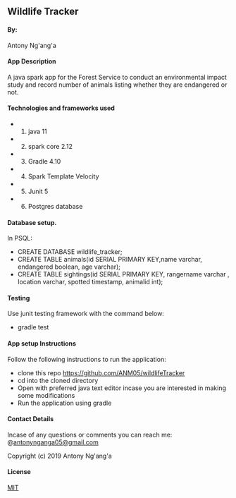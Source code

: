 ## Wildlife Tracker

#### By:
Antony Ng'ang'a
#### App Description
A java spark app for the Forest Service to conduct an environmental impact study and record number of animals listing whether they are endangered or not.

#### Technologies and frameworks used
* 1. java 11
* 2. spark core 2.12
* 3. Gradle 4.10
* 4. Spark Template Velocity
* 5. Junit 5
* 6. Postgres database
#### Database setup.
In PSQL:

* CREATE DATABASE wildlife_tracker;
* CREATE TABLE animals(id SERIAL PRIMARY KEY,name varchar, endangered boolean, age varchar);
* CREATE TABLE sightings(id SERIAL PRIMARY KEY, rangername varchar , location varchar, spotted timestamp, animalid int);
#### Testing
Use junit testing framework with the command below:
* gradle test
#### App setup Instructions
Follow the following instructions to run the application:
* clone this repo https://github.com/ANM05/wildlifeTracker
* cd into the cloned directory
* Open with preferred java text editor incase you are interested in making some modifications
* Run the application using gradle

#### Contact Details
Incase of any questions or comments you can reach me: @antonynganga05@gmail.com

Copyright (c) 2019 Antony Ng'ang'a

#### License
[MIT](https://choosealicense.com/licenses/mit/)
